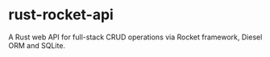 # rust-rocket-api

A Rust web API for full-stack CRUD operations via Rocket framework, Diesel ORM and SQLite. 